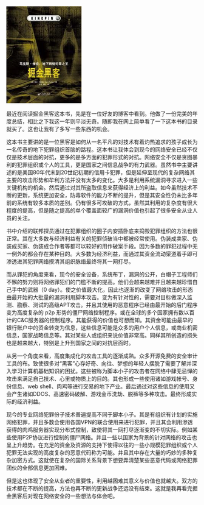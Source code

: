![nuggets_hacker][nuggets_hacker]


最近在阅读掘金黑客这本书，先是在一位好友的博客中看到。他做了一份完美的年度总结，相比之下我这一年则平淡无奇。随即我在网上简单看了一下这本书的目录就买了。这也让我有了多写一些东西的机会。

这本书主要讲的是一位黑客是如何从一名平凡的对技术有着灼热追求的孩子成长为一名传奇的地下犯罪组织首脑的路程。这本书让我体会到现今的网络安全已经不仅仅是技术层面的对抗，更多的是多方面的犯罪形式的对抗。网络安全不仅是贪图暴利的犯罪组织或个人的工具，更是国家之间信息战争的有力武器。虽然书中主要讲述的是美国80年代末到20世纪初期的信用卡犯罪，但是延伸至现代的复杂网络其主要的攻击形势和牟利方法并没有太多的变化。大多是利用系统漏洞寻求进入一些关键机构的机会。然后通过对其所盗取信息来获得经济上的利益。如今虽然技术不断的更新，系统更加安全，防毒软件的能力不断的提升，但是其安全性仍未比多年前的系统有较多本质的差别。仍有很多可攻破的方式，虽然其利用的复杂度有很大程度的提高，但是随之提高的单个覆盖面较广的漏洞价值也引起了很多安全从业人员的关注。
	
书中介绍的联邦探员通过在犯罪组织的圈子内安插卧底来捣毁犯罪组织的方法也很正常。其在大多数与经济利益有关的犯罪侦破当中都被经常使用。伪装成卖家、伪装成买家、伪装成合作者等都可以较好的用作破案手段。因为多数的罪犯过程中无一例外的都会存在某种目的。大多数为经济利益，而通过其资金流动渠道着手即可渗透进其犯罪网络摸清其组织脉络最终将其一网打尽。

而从罪犯的角度来看，现今的安全设备，系统布丁，漏洞的公开，白帽子工程师们不懈的努力则将网络罪犯们的门槛不断的提高。他们会越来越难并且越来越珍惜自己手中的武器（0 day）。使之价值最大化，因此也逐渐的改变了网络攻击的形态由最开始的大批量的漏洞利用脚本攻击。变为有针对性的，需要对目标做深入监测、勘察、测试的高级APT攻击。并且其使用的恶意程序已经由最开始的后门程序变为高度复杂的 p2p 形势的僵尸网络控制程序。或在全球的多个国家拥有数以百计的C&C服务器的控制程序。其能获得的价值也可想而知。其资金可能由最早的银行账户中的资金转变为信息，这些信息可能是众多的用户个人信息，或商业机密信息，国家战略信息等。其对某些人或组织来说价值非常高。同样其所创造的损失也是越来越大，特别是上升到国家之间的对抗层面时。

从另一个角度来看，高度集成化的攻击工具的逐渐成熟。众多开源免费的安全审计工具的布。致使很多对“黑客”心存好奇、向往、梦想的年轻人摆脱了需要了解并深入学习计算机基础知识的困扰。这些被称为脚本小子的攻击者在网络中肆无忌惮的攻击来满足自己技术、心里或物质上的目的。其也形成一些使用诸如游戏帐号、身份信息、web shell、肉鸡等进行交易的地下产业。最后通过对这些信息的使用又会产生诸如DDOS、高速密码破解、游戏金币洗劫、脱裤等多种攻击。最终形成实际的经济利益。

现今的专业网络犯罪份子技术普遍提高不同于脚本小子。其是有组织有计划的实施网络犯罪，并且多数会使用各国VPN的联合使用来进行犯罪，并且其会利用渗透获得的肉鸡服务器实现分布式控制，致使将其一网打尽逐渐变的不切实际。例如某些使用P2P协议进行控制的僵尸网络。并且一些以国家为背景的针对网络的攻击也呈上升趋势。在充足的资金及资源的支持下使得以往的一些小规模犯罪组织或个人犯罪无法实现的高度复杂的恶意代码称为可能。并且其中存在大量的巧妙的多种复杂加密方式。这就使在复杂的国际关系背景下想要弄清楚某些恶意代码或网络犯罪团伙的全部信息更加困难。

但是这也体现了安全从业者的重要性，利用越困难其意义与价值也就越大。双方的技术都在不断的提高，方法也再不断的更新战争还远没有结束。这就是我再看完掘金黑客后对现在网络安全的一些想法与体会吧。

[nuggets_hacker]: /掘金黑客读后感/images/nuggets_hacker.jpg